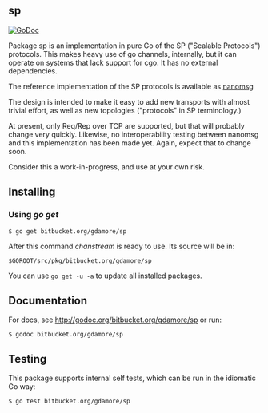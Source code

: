 ## sp

[![GoDoc](https://godoc.org/bitbucket.org/gdamore/sp?status.png)](https://godoc.org/bitbucket.org/gdamore/sp)

Package sp is an implementation in pure Go of the SP ("Scalable Protocols")
protocols.  This makes heavy use of go channels, internally, but it can
operate on systems that lack support for cgo.  It has no external dependencies.

The reference implementation of the SP protocols is available as [nanomsg](http://www.nanomsg.org)
 
The design is intended to make it easy to add new transports with almost
trivial effort, as well as new topologies ("protocols" in SP terminology.)

At present, only Req/Rep over TCP are supported, but that will probably
change very quickly.  Likewise, no interoperability testing between nanomsg and
this implementation has been made yet.  Again, expect that to change soon.

Consider this a work-in-progress, and use at your own risk.

## Installing

### Using *go get*

    $ go get bitbucket.org/gdamore/sp

After this command *chanstream* is ready to use. Its source will be in:

    $GOROOT/src/pkg/bitbucket.org/gdamore/sp

You can use `go get -u -a` to update all installed packages.

## Documentation

For docs, see http://godoc.org/bitbucket.org/gdamore/sp or run:

    $ godoc bitbucket.org/gdamore/sp

## Testing

This package supports internal self tests, which can be run in
the idiomatic Go way:

    $ go test bitbucket.org/gdamore/sp

